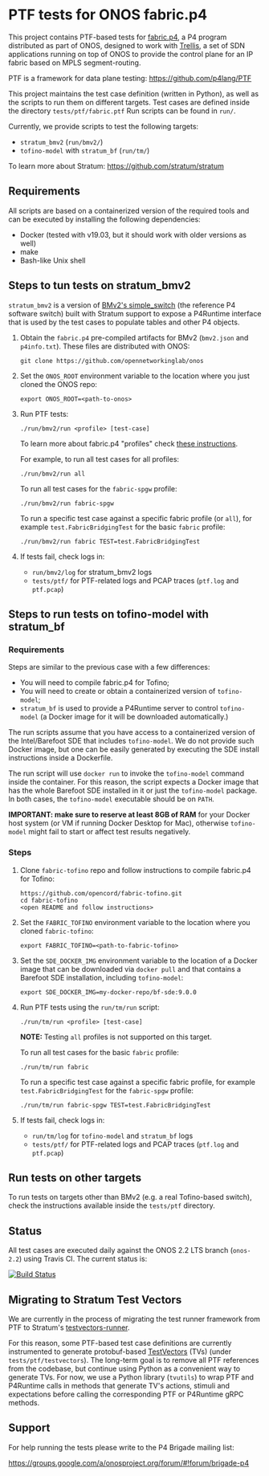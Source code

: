 # PTF tests for ONOS fabric.p4

This project contains PTF-based tests for [fabric.p4][fabric.p4 code], a P4
program distributed as part of ONOS, designed to work with
[Trellis](https://www.opennetworking.org/trellis/), a set of SDN applications
running on top of ONOS to provide the control plane for an IP fabric based on
MPLS segment-routing.

PTF is a framework for data plane testing:
<https://github.com/p4lang/PTF>

This project maintains the test case definition (written in Python), as well as
the scripts to run them on different targets. Test cases are defined inside the
directory `tests/ptf/fabric.ptf` Run scripts can be found in `run/`.

Currently, we provide scripts to test the following targets: 
* `stratum_bmv2` (`run/bmv2/`)
* `tofino-model` with `stratum_bf` (`run/tm/`)

To learn more about Stratum:
<https://github.com/stratum/stratum>

## Requirements

All scripts are based on a containerized version of the required tools and can
be executed by installing the following dependencies:

* Docker (tested with v19.03, but it should work with older versions as well)
* make
* Bash-like Unix shell

## Steps to tun tests on stratum_bmv2

`stratum_bmv2` is a version of [BMv2's simple_switch][bmv2] (the reference P4
software switch) built with Stratum support to expose a P4Runtime interface that
is used by the test cases to populate tables and other P4 objects.

1. Obtain the `fabric.p4` pre-compiled artifacts for BMv2 (`bmv2.json` and
   `p4info.txt`). These files are distributed with ONOS:

    ```
    git clone https://github.com/opennetworkinglab/onos
    ```

2. Set the `ONOS_ROOT` environment variable to the location where you just
   cloned the ONOS repo:

    ```
    export ONOS_ROOT=<path-to-onos>
    ```

3. Run PTF tests:

    ```
    ./run/bmv2/run <profile> [test-case]
    ```

    To learn more about fabric.p4 "profiles" check
    [these instructions][fabric profiles].
    
    For example, to run all test cases for all profiles:

    ```
    ./run/bmv2/run all
    ```

    To run all test cases for the `fabric-spgw` profile:

    ```
    ./run/bmv2/run fabric-spgw
    ```

    To run a specific test case against a specific fabric profile (or `all`),
    for example `test.FabricBridgingTest` for the basic `fabric` profile:

    ```
    ./run/bmv2/run fabric TEST=test.FabricBridgingTest
    ```

4. If tests fail, check logs in:

   * `run/bmv2/log` for stratum_bmv2 logs
   * `tests/ptf/` for PTF-related logs and PCAP traces (`ptf.log` and
     `ptf.pcap`)

## Steps to run tests on tofino-model with stratum_bf

### Requirements

Steps are similar to the previous case with a few differences:

* You will need to compile fabric.p4 for Tofino;
* You will need to create or obtain a containerized version of `tofino-model`;
* `stratum_bf` is used to provide a P4Runtime server to control
  `tofino-model` (a Docker image for it will be downloaded automatically.)

The run scripts assume that you have access to a containerized version of the
Intel/Barefoot SDE that includes `tofino-model`. We do not provide such Docker
image, but one can be easily generated by executing the SDE install instructions
inside a Dockerfile.

The run script will use `docker run` to invoke the `tofino-model` command inside
the container. For this reason, the script expects a Docker image that has the
whole Barefoot SDE installed in it or just the `tofino-model` package. In both
cases, the `tofino-model` executable should be on `PATH`.

**IMPORTANT: make sure to reserve at least 8GB of RAM** for your Docker host
system (or VM if running Docker Desktop for Mac), otherwise `tofino-model` might
fail to start or affect test results negatively.

### Steps

1. Clone `fabric-tofino` repo and follow instructions to compile fabric.p4 for
   Tofino:

   ```
   https://github.com/opencord/fabric-tofino.git
   cd fabric-tofino
   <open README and follow instructions>
   ```

2. Set the `FABRIC_TOFINO` environment variable to the location where you cloned
   `fabric-tofino`:

   ```
   export FABRIC_TOFINO=<path-to-fabric-tofino>
   ```

3. Set the `SDE_DOCKER_IMG` environment variable to the location of a Docker
   image that can be downloaded via `docker pull` and that contains a Barefoot
   SDE installation, including `tofino-model`:

   ```
   export SDE_DOCKER_IMG=my-docker-repo/bf-sde:9.0.0
   ```

4. Run PTF tests using the `run/tm/run` script:

    ```
    ./run/tm/run <profile> [test-case]
    ```

    **NOTE:** Testing `all` profiles is not supported on this target.

    To run all test cases for the basic `fabric` profile:

    ```
    ./run/tm/run fabric
    ```

    To run a specific test case against a specific fabric profile,
    for example `test.FabricBridgingTest` for the `fabric-spgw` profile:

    ```
    ./run/tm/run fabric-spgw TEST=test.FabricBridgingTest
    ```

5. If tests fail, check logs in:

   * `run/tm/log` for `tofino-model` and `stratum_bf` logs
   * `tests/ptf/` for PTF-related logs and PCAP traces (`ptf.log` and
     `ptf.pcap`)

## Run tests on other targets

To run tests on targets other than BMv2 (e.g. a real Tofino-based switch), check
the instructions available inside the `tests/ptf` directory.

## Status

All test cases are executed daily against the ONOS 2.2 LTS branch (`onos-2.2`) using Travis CI.
The current status is:

[![Build Status](https://travis-ci.org/opennetworkinglab/fabric-p4test.svg?branch=master)](https://travis-ci.org/opennetworkinglab/fabric-p4test)

## Migrating to Stratum Test Vectors

We are currently in the process of migrating the test runner framework from PTF
to Stratum's [testvectors-runner].

For this reason, some PTF-based test case definitions are currently instrumented
to generate protobuf-based [TestVectors] (TVs) (under `tests/ptf/testvectors`).
The long-term goal is to remove all PTF references from the codebase, but
continue using Python as a convenient way to generate TVs. For now, we use a
Python library (`tvutils`) to wrap PTF and P4Runtime calls in methods that
generate TV's actions, stimuli and expectations before calling the
corresponding PTF or P4Runtime gRPC methods.

## Support

For help running the tests please write to the P4 Brigade
mailing list:

<https://groups.google.com/a/onosproject.org/forum/#!forum/brigade-p4>


[fabric.p4 code]: https://github.com/opennetworkinglab/onos/tree/master/pipelines/fabric/impl/src/main/resources
[fabric profiles]: tests/ptf/README.md#fabric-profiles
[bmv2]: https://github.com/p4lang/behavioral-model
[testvectors-runner]: https://github.com/stratum/testvectors-runner
[TestVectors]: https://github.com/stratum/testvectors
